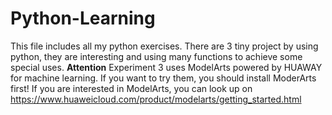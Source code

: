 # Python-Learning
This file includes all my python exercises. There are 3 tiny project by using python, they are interesting and using many functions to achieve some special uses.
**Attention**
Experiment 3 uses ModelArts powered by HUAWAY for machine learning. If you want to try them, you should install ModerArts first!
If you are interested in ModelArts, you can look up on https://www.huaweicloud.com/product/modelarts/getting_started.html
